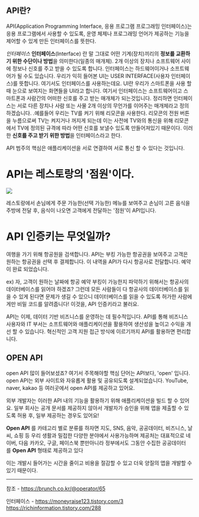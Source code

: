 

## API란?

API(Application Programming Interface, 응용 프로그램 프로그래밍 인터페이스)는 응용 프로그램에서 사용할 수 있도록, 운영 체제나 프로그래밍 언어가 제공하는 기능을 제어할 수 있게 만든 인터페이스를 뜻한다.

*인터페이스*
	**인터페이스**(Interface) 란 말 그대로 어떤 기계(장치)끼리의 **정보를 교환하기 위한 수단이나 방법**을 의미한다(일종의 매개체). 2개 이상의 장치나 소프트웨어 사이에 정보나 신호를 주고 받을 수 있도록 합니다. 인터페이스는 하드웨어이거나 소프트웨어가 될 수도 있습니다.
	우리가 익히 들어본 UI는 USER INTERFACE(사용자 인터페이스)를 뜻합니다. 여기서도 인터페이스를 사용하는데요. UI란 우리가 스마트폰을 사용 할때 눈으로 보여지는 화면들을 UI라고 합니다.
	여기서 인터페이스는 소프트웨어이고 스마트폰과 사람간의 어떠한 신호를 주고 받는 매개체가 되는것입니다.
	정리하면 인터페이스는 서로 다른 장치나 사람 또는 사물 2개 이상의 무언가를 이어주는 매개체라고 정의하겠습니다.
	.예를들어 우리는 TV를 켜기 위해 리모콘을 사용한다. 리모콘의 전원 버튼을 누름으로써 TV는 켜지거나 꺼지게 되는데 이는 사전에 TV와의 통신을 위해 리모콘에서 TV에 정의된 규격에 따라 어떤 신호를 보낼수 있도록 만들어져있기 때문이다. 이러한 **신호를 주고 받기 위한 방법**을 인터페이스라고 한다.

API 범주의 핵심은 애플리케이션을 서로 연결하여 서로 통신 할 수 있다는 것입니다.


# API는 레스토랑의 '점원'이다.

![](https://img1.daumcdn.net/thumb/R1280x0.fjpg/?fname=http://t1.daumcdn.net/brunch/service/user/8kCc/image/KqPoc0TbVmKlZi1ldFCyfNR0Kao.jpg)

레스토랑에서 손님에게 주문 가능한(선택 가능한) 메뉴를 보여주고 손님이 고른 음식을 주방에 전달 후, 음식이 나오면 고객에게 전달하는 '점원'이 API입니다.

  

# API 인증키는 무엇일까?

여행을 가기 위해 항공원을 검색합니다. API는 부킹 가능한 항공권을 보여주고 고객은 원하는 항공권을 선택 후 결제합니다. 이 내역을 API가 다시 항공사로 전달합니다. 예약이 완료 되었습니다.  

  
ex)
자, 고객이 원하는 날짜에 항공 예약 부킹이 가능한지 파악하기 위해서는 항공사의 데이터베이스를 읽어야 하겠죠? 그런데 모든 사람들이 다 항공사의 데이터베이스를 읽을 수 있게 된다면 문제가 생길 수 있으니 데이터베이스를 읽을 수 있도록 허가한 사람에게만 비밀 코드를 알려줍니다! 이것을, API 인증키라고 불러요.



API는 이제, 데이터 기반 비즈니스를 운영하는 데 필수적입니다. API를 통해 비즈니스 사용자와 IT 부서는 소프트웨어와 애플리케이션을 활용하여 생산성을 높이고 수익을 개선 할 수 있습니다. 혁신적인 고객 지원 접근 방식에 이르기까지 API를 활용하면 편리합니다.

  

## OPEN API

open API 많이 들어보셨죠? 여기서 주목해야할 핵심 단어는 API보다, 'open' 입니다. open API는 외부 사이트와 자유롭게 활용 및 공유되도록 설계되었습니다. YouTube, naver, kakao 등 여러곳에서 open API를 제공하고 있어요.  


외부 개발자는 이러한 API 내의 기능을 활용하기 위해 애플리케이션을 빌드 할 수 있어요. 일부 회사는 공개 문서를 제공하지 않아서 개발자가 승인을 위해 앱을 제출할 수 있도록 허용 후, 일부 제공하는 경우도 있어요!

**Open API** 를 카테고리 별로 분류를 하자면 지도, SNS, 음악, 공공데이터, 비즈니스, 날씨, 쇼핑 등 우리 생활과 밀접한 다양한 분야에서 사용가능하며 제공처는 대표적으로 네이버, 다음 카카오, 구글, 페이스북 뿐만아니라 정부에서도 그동안 수집한 공공데이터를 **Open API** 형태로 제공하고 있다


이는 개발시 들어가는 시간을 줄이고 비용을 절감할 수 있고 더욱 양질의 앱을 개발할 수 있기 때문이다.









---
참조 - https://brunch.co.kr/@operator/65

인터페이스 - https://moneyraise123.tistory.com/3
https://richinformation.tistory.com/288